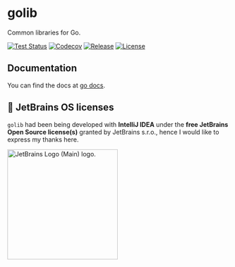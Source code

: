 # golib

Common libraries for Go.

[![Test Status](https://github.com/shipengqi/golib/actions/workflows/test.yaml/badge.svg)](https://github.com/shipengqi/golib/actions/workflows/test.yaml)
[![Codecov](https://codecov.io/gh/shipengqi/golib/branch/main/graph/badge.svg?token=SMU4SI304O)](https://codecov.io/gh/shipengqi/golib)
[![Release](https://img.shields.io/github/release/shipengqi/golib.svg)](https://github.com/shipengqi/golib/releases)
[![License](https://img.shields.io/github/license/shipengqi/golib)](https://github.com/shipengqi/golib/blob/main/LICENSE)

## Documentation

You can find the docs at [go docs](https://pkg.go.dev/github.com/shipengqi/golib).

## 🔋 JetBrains OS licenses

`golib` had been being developed with **IntelliJ IDEA** under the **free JetBrains Open Source license(s)** granted by JetBrains s.r.o., hence I would like to express my thanks here.

<a href="https://www.jetbrains.com/?from=golib" target="_blank"><img src="https://resources.jetbrains.com/storage/products/company/brand/logos/jb_beam.svg" alt="JetBrains Logo (Main) logo." width="250" align="middle"></a>
